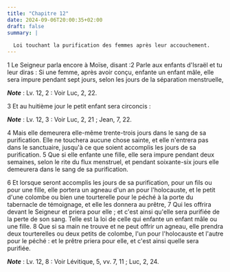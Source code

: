 ```yaml
---
title: "Chapitre 12"
date: 2024-09-06T20:00:35+02:00
draft: false
summary: |
  
  Loi touchant la purification des femmes après leur accouchement.
---
```



1 Le Seigneur parla encore à Moïse, disant :2 Parle aux enfants d'Israël et tu leur diras : Si une femme, après avoir conçu, enfante un enfant mâle, elle sera impure pendant sept jours, selon les jours de la séparation menstruelle,

***Note*** :  Lv. 12, 2 : Voir Luc, 2, 22.


3 Et au huitième jour le petit enfant sera circoncis :

***Note*** :  Lv. 12, 3 : Voir Luc, 2, 21 ; Jean, 7, 22.

4 Mais elle demeurera elle-même trente-trois jours dans le sang de sa purification. Elle ne touchera aucune chose sainte, et elle n'entrera pas dans le sanctuaire, jusqu'à ce que soient accomplis les jours de sa purification. 5 Que si elle enfante une fille, elle sera impure pendant deux semaines, selon le rite du flux menstruel, et pendant soixante-six jours elle demeurera dans le sang de sa purification.


6 Et lorsque seront accomplis les jours de sa purification, pour un fils ou pour une fille, elle portera un agneau d'un an pour l'holocauste, et le petit d'une colombe ou bien une tourterelle pour le péché à la porte du tabernacle de témoignage, et elle les donnera au prêtre, 7 Qui les offrira devant le Seigneur et priera pour elle ; et c'est ainsi qu'elle sera purifiée de la perte de son sang. Telle est la loi de celle qui enfante un enfant mâle ou une fille. 8 Que si sa main ne trouve et ne peut offrir un agneau, elle prendra deux tourterelles ou deux petits de colombe, l'un pour l'holocauste et l'autre pour le péché : et le prêtre priera pour elle, et c'est ainsi quelle sera purifiée.

***Note*** :  Lv. 12, 8 : Voir Lévitique, 5, vv. 7, 11 ; Luc, 2, 24.

